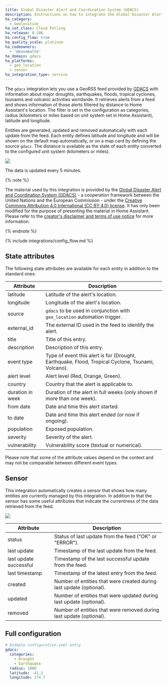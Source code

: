 ```yaml
---
title: Global Disaster Alert and Coordination System (GDACS)
description: Instructions on how to integrate the Global Disaster Alert and Coordination System (GDACS) feed into Home Assistant.
ha_category:
  - Geolocation
ha_iot_class: Cloud Polling
ha_release: 0.106
ha_config_flow: true
ha_quality_scale: platinum
ha_codeowners:
  - '@exxamalte'
ha_domain: gdacs
ha_platforms:
  - geo_location
  - sensor
ha_integration_type: service
---
```


The `gdacs` integration lets you use a GeoRSS feed provided by [GDACS](https://www.gdacs.org/) with information about major droughts, earthquakes, floods, tropical cyclones, tsunamis and volcanic activities worldwide.
It retrieves alerts from a feed and shows information of those alerts filtered by distance to Home Assistant's location.
The filter is set in the configuration as categories, radius (kilometers or miles based on unit system set in Home Assistant), latitude and longitude.

Entities are generated, updated and removed automatically with each update from the feed. Each entity defines latitude and longitude and will be shown on the default map automatically, or on a map card by defining the source `gdacs`. The distance is available as the state of each entity converted to the configured unit system (kilometers or miles).

<p class='img'>
  <img src='/images/screenshots/gdacs-alerts-feed-map.png' />
</p>

The data is updated every 5 minutes.

{% note %}

The material used by this integration is provided by the [Global Disaster Alert and Coordination System (GDACS)](https://www.gdacs.org/) - a cooperation framework between the United Nations and the European Commission - under the [Creative Commons Attribution 4.0 International (CC BY 4.0) license](https://creativecommons.org/licenses/by/4.0/).
It has only been modified for the purpose of presenting the material in Home Assistant.
Please refer to the [creator's disclaimer and terms of use notice](https://www.gdacs.org/About/termofuse.aspx) for more information.

{% endnote %}

{% include integrations/config_flow.md %}

## State attributes

The following state attributes are available for each entity in addition to the standard ones:

| Attribute        | Description |
|------------------|-------------|
| latitude         | Latitude of the alert's location. |
| longitude        | Longitude of the alert's location. |
| source           | `gdacs` to be used in conjunction with `geo_location` automation trigger. |
| external_id      | The external ID used in the feed to identify the alert. |
| title            | Title of this entry. |
| description      | Description of this entry. |
| event type       | Type of event this alert is for (Drought, Earthquake, Flood, Tropical Cyclone, Tsunami, Volcano). |
| alert level      | Alert level (Red, Orange, Green). |
| country          | Country that the alert is applicable to. |
| duration in week | Duration of the alert in full weeks (only shown if more than one week). |
| from date        | Date and time this alert started. |
| to date          | Date and time this alert ended (or now if ongoing). |
| population       | Exposed population. |
| severity         | Severity of the alert. |
| vulnerability    | Vulnerability score (textual or numerical). |

Please note that some of the attribute values depend on the context and may not
be comparable between different event types.

## Sensor

This integration automatically creates a sensor that shows how many entities
are currently managed by this integration. In addition to that the sensor has
some useful attributes that indicate the currentness of the data retrieved
from the feed.

<p class='img'>
  <img src='/images/screenshots/gdacs-alerts-sensor.png' />
</p>

| Attribute              | Description |
|------------------------|-------------|
| status                 | Status of last update from the feed ("OK" or "ERROR").  |
| last update            | Timestamp of the last update from the feed.  |
| last update successful | Timestamp of the last successful update from the feed.  |
| last timestamp         | Timestamp of the latest entry from the feed.  |
| created                | Number of entities that were created during last update (optional).  |
| updated                | Number of entities that were updated during last update (optional).  |
| removed                | Number of entities that were removed during last update (optional).  |

## Full configuration

```yaml
# Example configuration.yaml entry
gdacs:
  categories:
    - Drought
    - Earthquake
  radius: 1000
  latitude: -41.2
  longitude: 174.7
```
